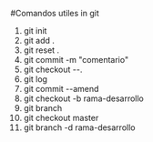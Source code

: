 ﻿#Comandos utiles in git

1. git init
2. git add .
3. git reset .
4. git commit -m "comentario"
5. git checkout --. 
6. git log 
7. git commit --amend
8. git checkout -b rama-desarrollo
9. git branch
10. git checkout master
11. git branch -d rama-desarrollo